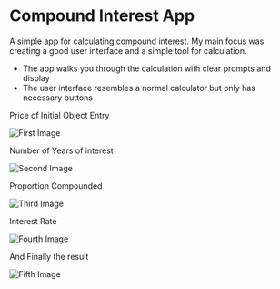# Compound Interest App

A simple app for calculating compound interest. My main focus was creating a good user interface and a simple tool for calculation.

* The app walks you through the calculation with clear prompts and display
* The user interface resembles a normal calculator but only has necessary buttons

Price of Initial Object Entry

![First Image](ex6.png)

Number of Years of interest

![Second Image](ex4.png)

Proportion Compounded

![Third Image](ex3.png)

Interest Rate

![Fourth Image](ex2.png)

And Finally the result

![Fifth Image](ex1.png)
